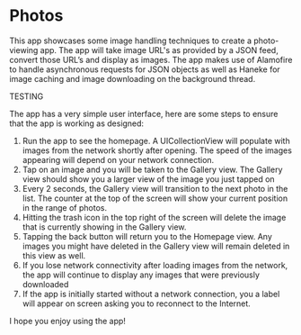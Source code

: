 # Photos

This app showcases some image handling techniques to create a photo-viewing app. The app will take image URL's as provided by a JSON feed, convert those URL’s and display as images. The app makes use of Alamofire to handle asynchronous requests for JSON objects as well as Haneke for image caching and image downloading on the background thread. 


TESTING

The app has a very simple user interface, here are some steps to ensure that the app is working as designed:

1.	Run the app to see the homepage. A UICollectionView will populate with images from the network shortly after opening. The speed of the images appearing will depend on your network connection.
2.	Tap on an image and you will be taken to the Gallery view. The Gallery view should show you a larger view of the image you just tapped on
3.	Every 2 seconds, the Gallery view will transition to the next photo in the list. The counter at the top of the screen will show your current position in the range of photos.
4.	Hitting the trash icon in the top right of the screen will delete the image that is currently showing in the Gallery view.
5.	Tapping the back button will return you to the Homepage view. Any images you might have deleted in the Gallery view will remain deleted in this view as well.
6.	If you lose network connectivity after loading images from the network, the app will continue to display any images that were previously downloaded
7.	If the app is initially started without a network connection, you a label will appear on screen asking you to reconnect to the Internet.

I hope you enjoy using the app!

